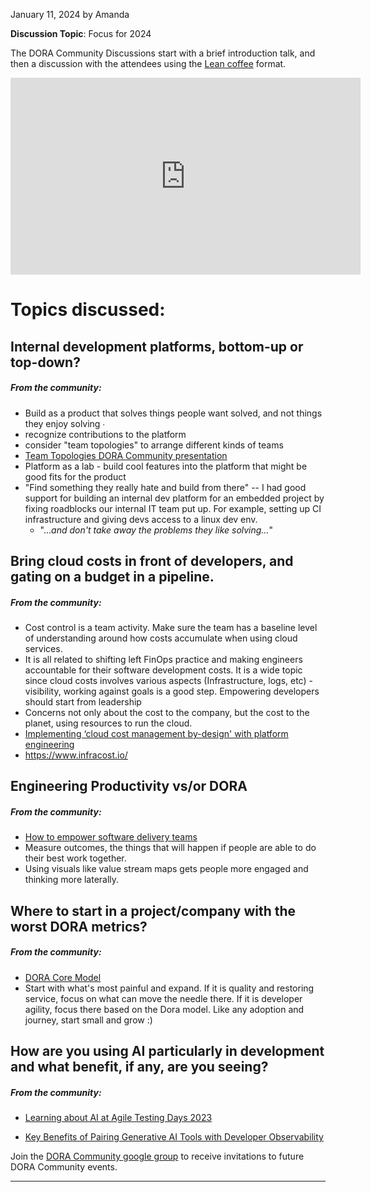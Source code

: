 January 11, 2024 by Amanda

**Discussion Topic**: Focus for 2024

The DORA Community Discussions start with a brief introduction talk, and then a discussion with the attendees using the <a href="https://leancoffee.org/" target="_blank">Lean coffee</a> format.

<iframe
    width="560"
    height="315"
    src="https://www.youtube.com/embed/kfov5JqP9Hk"
    frameborder="0"
    allow="autoplay; encrypted-media"
    allowfullscreen
>
</iframe>

# Topics discussed:

## Internal development platforms, bottom-up or top-down?

##### From the community:

- Build as a product that solves things people want solved, and not things they enjoy solving ∙
- recognize contributions to the platform
- consider "team topologies" to arrange different kinds of teams
- <a href="https://www.youtube.com/watch?v=VD6J9h55YdQ&list=PLMtxeMdO4DaDmWE8raSDr-uju3j91x21w&index=18" target="_blank">Team Topologies DORA Community presentation</a>
- Platform as a lab - build cool features into the platform that might be good fits for the product
- "Find something they really hate and build from there" -- I had good support for building an internal dev platform for an embedded project by fixing roadblocks our internal IT team put up. For example, setting up CI infrastructure and giving devs access to a linux dev env.
  - "..._and don't take away the problems they like solving…_"

## Bring cloud costs in front of developers, and gating on a budget in a pipeline.

##### From the community:

- Cost control is a team activity. Make sure the team has a baseline level of understanding around how costs accumulate when using cloud services.
- It is all related to shifting left FinOps practice and making engineers accountable for their software development costs. It is a wide topic since cloud costs involves various aspects (Infrastructure, logs, etc) - visibility, working against goals is a good step. Empowering developers should start from leadership
- Concerns not only about the cost to the company, but the cost to the planet, using resources to run the cloud.
- <a href="https://www.cncf.io/blog/2023/09/26/implementing-cloud-cost-management-by-design-with-platform-engineering/ " target="_blank">Implementing ‘cloud cost management by-design' with platform engineering</a>
- <a href="https://www.infracost.io/" target="_blank">https://www.infracost.io/</a>

## Engineering Productivity vs/or DORA

##### From the community:

- <a href="https://dora.dev/devops-capabilities/cultural/how-to-empower-software-delivery-teams/" target="_blank">How to empower software delivery teams</a>
- Measure outcomes, the things that will happen if people are able to do their best work together.
- Using visuals like value stream maps gets people more engaged and thinking more laterally.

## Where to start in a project/company with the worst DORA metrics?

##### From the community:

- <a href="https://dora.dev/research/" target="_blank">DORA Core Model</a>
- Start with what's most painful and expand. If it is quality and restoring service, focus on what can move the needle there. If it is developer agility, focus there based on the Dora model. Like any adoption and journey, start small and grow :)

## How are you using AI particularly in development and what benefit, if any, are you seeing?

##### From the community:

- <a href="https://lisacrispin.com/2023/11/27/learning-about-ai-at-agile-testing-days-2023/" target="_blank">Learning about AI at Agile Testing Days 2023</a>

- <a href="https://lightrun.com/resources/key-benefits-of-pairing-generative-ai-tools-with-developer-observability/" target="_blank"> Key Benefits of Pairing Generative AI Tools with Developer Observability</a>

Join the <a href="https://groups.google.com/g/dora-community" target="_blank">DORA Community google group</a> to receive invitations to future DORA Community events.

---
